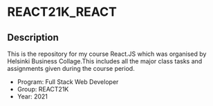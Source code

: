 # REACT21K_REACT

## Description

This is the repository for my course React.JS which was organised by Helsinki Business Collage.This includes all the major class tasks and assignments given during the course period.

- Program: Full Stack Web Developer
- Group: REACT21K
- Year: 2021
